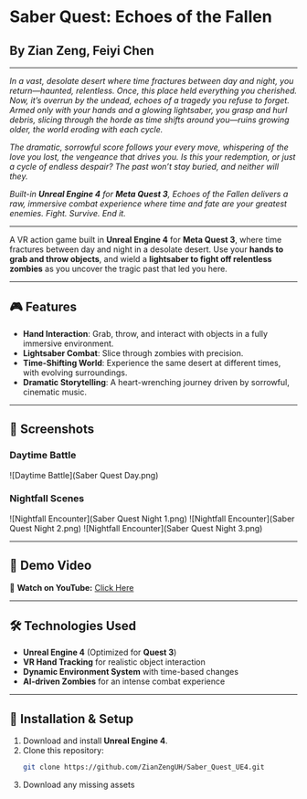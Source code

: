 # Saber Quest: Echoes of the Fallen
## By Zian Zeng, Feiyi Chen

___________________________________________________________________________________________
_In a vast, desolate desert where time fractures between day and night, you return—haunted, relentless. Once, this place held everything you cherished. Now, it’s overrun by the undead, echoes of a tragedy you refuse to forget. Armed only with your hands and a glowing lightsaber, you grasp and hurl debris, slicing through the horde as time shifts around you—ruins growing older, the world eroding with each cycle._

_The dramatic, sorrowful score follows your every move, whispering of the love you lost, the vengeance that drives you. Is this your redemption, or just a cycle of endless despair? The past won’t stay buried, and neither will they._

_Built-in **Unreal Engine 4** for **Meta Quest 3**, Echoes of the Fallen delivers a raw, immersive combat experience where time and fate are your greatest enemies. Fight. Survive. End it._
___________________________________________________________________________________________

A VR action game built in **Unreal Engine 4** for **Meta Quest 3**, where time fractures between day and night in a desolate desert. Use your **hands to grab and throw objects**, and wield a **lightsaber to fight off relentless zombies** as you uncover the tragic past that led you here.

---

## 🎮 Features
- **Hand Interaction**: Grab, throw, and interact with objects in a fully immersive environment.
- **Lightsaber Combat**: Slice through zombies with precision.
- **Time-Shifting World**: Experience the same desert at different times, with evolving surroundings.
- **Dramatic Storytelling**: A heart-wrenching journey driven by sorrowful, cinematic music.

---

## 📸 Screenshots

### Daytime Battle
![Daytime Battle](Saber Quest Day.png)

### Nightfall Scenes 
![Nightfall Encounter](Saber Quest Night 1.png)
![Nightfall Encounter](Saber Quest Night 2.png)
![Nightfall Encounter](Saber Quest Night 3.png)

---

## 🎥 Demo Video
🔗 **Watch on YouTube:** [Click Here](https://www.youtube.com/watch?v=B-_Ja-a5DHo)

---

## 🛠️ Technologies Used
- **Unreal Engine 4** (Optimized for **Quest 3**)
- **VR Hand Tracking** for realistic object interaction
- **Dynamic Environment System** with time-based changes
- **AI-driven Zombies** for an intense combat experience

---

## 🚀 Installation & Setup
1. Download and install **Unreal Engine 4**.
2. Clone this repository:
   ```sh
   git clone https://github.com/ZianZengUH/Saber_Quest_UE4.git
3. Download any missing assets   
